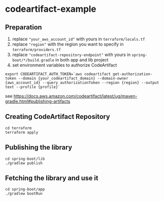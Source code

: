 # codeartifact-example

## Preparation

1. replace `"your_aws_account_id"` with yours in `terraform/locals.tf`
1. replace `"region"` with the region you want to specify in `terraform/providers.tf`
1. replace `"codeartifact-repository-endpoint"` with yours in `spring-boot/*/build.gradle` in both app and lib project
1. set environment variables to authorize CodeArtifact

```shell
export CODEARTIFACT_AUTH_TOKEN=`aws codeartifact get-authorization-token --domain {your_codeartifact_domain} --domain-owner {aws_account_id} --query authorizationToken --region {region} --output text --profile {profile}`
```

see https://docs.aws.amazon.com/codeartifact/latest/ug/maven-gradle.html#publishing-artifacts

## Creating CodeArtifact Repository

```shell
cd terraform
terraform apply
```

## Publishing the library

```shell
cd spring-boot/lib
./gradlew publish
```

## Fetching the library and use it

```shell
cd spring-boot/app
./gradlew bootRun
```
